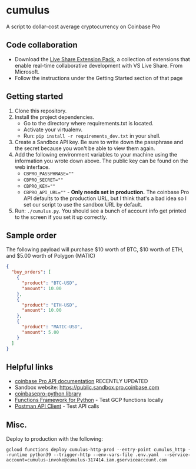 # cumulus

A script to dollar-cost average cryptocurrency on Coinbase Pro

## Code collaboration

- Download the [Live Share Extension Pack](https://marketplace.visualstudio.com/items?itemName=MS-vsliveshare.vsliveshare-pack), a collection of extensions that enable real-time collaborative development with VS Live Share. From Microsoft.
- Follow the instructions under the Getting Started section of that page

## Getting started

1. Clone this repository.
1. Install the project dependencies.
    - Go to the directory where requirements.txt is located.
    - Activate your virtualenv.
    - Run: `pip install -r requirements_dev.txt` in your shell.
1. Create a Sandbox API key. Be sure to write down the passphrase and the secret because you won't be able to view them again.
1. Add the following environment variables to your machine using the information you wrote down above. The public key can be found on the web interface.
    - `CBPRO_PASSPHRASE=""`
    - `CBPRO_SECRET=""`
    - `CBPRO_KEY=""`
    - `CBPRO_API_URL=""` - **Only needs set in production.** The coinbase Pro API defaults to the production URL, but I think that's a bad idea so I set our script to use the sandbox URL by default.
1. Run: `./cumulus.py`. You should see a bunch of account info get printed to the screen if you set it up correctly.

## Sample order

The following payload will purchase $10 worth of BTC, $10 worth of ETH, and $5.00 worth of Polygon (MATIC)

```json
{
  "buy_orders": [
    {
      "product": "BTC-USD",
      "amount": 10.00
    },
    {
      "product": "ETH-USD",
      "amount": 10.00
    },
    {
      "product": "MATIC-USD",
      "amount": 5.00
    }
  ]
}
```

## Helpful links

- [coinbase Pro API documentation](https://docs.cloud.coinbase.com/exchange/docs) RECENTLY UPDATED
- Sandbox website: <https://public.sandbox.pro.coinbase.com>
- [coinbasepro-python library](https://github.com/danpaquin/coinbasepro-python)
- [Functions Framework for Python](https://github.com/GoogleCloudPlatform/functions-framework-python) - Test GCP functions locally
- [Postman API Client](https://www.postman.com/product/api-client/) - Test API calls

## Misc.

Deploy to production with the following:

`gcloud functions deploy cumulus-http-prod --entry-point cumulus_http --runtime python39 --trigger-http --env-vars-file .env.yaml  --service-account=cumulus-invoke@cumulus-317414.iam.gserviceaccount.com`
